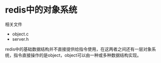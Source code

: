 # redis中的对象系统
相关文件
- object.c
- server.h

redis中的基础数据结构并不直接提供给指令使用，在这两者之间还有一层对象系统，指令直接操作的是object，object可以由一种或多种数据结构实现。